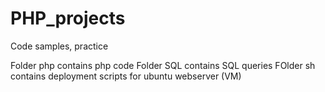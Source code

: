 # PHP_projects
Code samples, practice

Folder php contains php code
Folder SQL contains SQL queries
FOlder sh contains deployment scripts for ubuntu webserver (VM)
